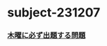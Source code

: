# subject-231207

### [木曜に必ず出題する問題](https://github.com/winofsql/examination-data/blob/main/2021s-01-VSCode.pdf)
